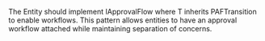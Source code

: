 The Entity should implement IApprovalFlow<T> where T inherits PAFTransition to enable workflows. This pattern allows entities to have an approval workflow attached while maintaining separation of concerns.